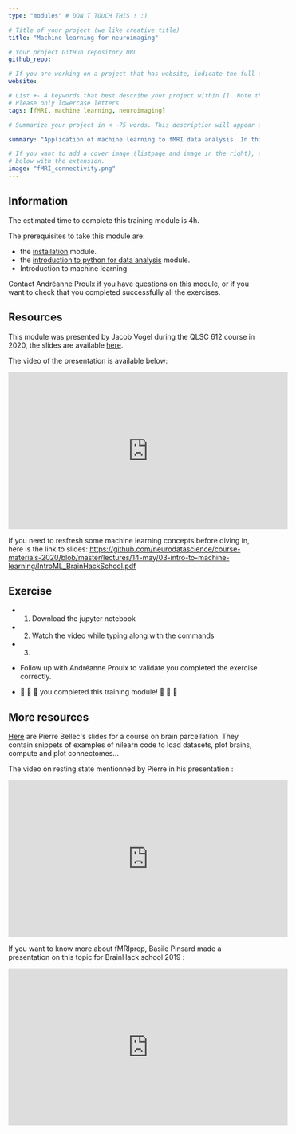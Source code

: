 ```yaml
---
type: "modules" # DON'T TOUCH THIS ! :)

# Title of your project (we like creative title)
title: "Machine learning for neuroimaging"

# Your project GitHub repository URL
github_repo:

# If you are working on a project that has website, indicate the full url including "https://" below or leave it empty.
website:

# List +- 4 keywords that best describe your project within []. Note that the project summary also involves a number of key words. Those are listed on top of the [github repository](https://github.com/PSY6983-2021/project_template), click `manage topics`.
# Please only lowercase letters
tags: [fMRI, machine learning, neuroimaging]

# Summarize your project in < ~75 words. This description will appear at the top of your page and on the list page with other projects..

summary: "Application of machine learning to fMRI data analysis. In this module, we will go over the steps predicting age using rs-fMRI data."

# If you want to add a cover image (listpage and image in the right), add it to your directory and indicate the name
# below with the extension.
image: "fMRI_connectivity.png"
---
```

<!-- This is an html comment and this won't appear in the rendered page. You are now editing the "content" area, the core of your description. Everything that you can do in markdown is allowed below. We added a couple of comments to guide your through documenting your progress. -->

## Information

The estimated time to complete this training module is 4h.

The prerequisites to take this module are:
 * the [installation](/modules/installation) module.
 * the [introduction to python for data analysis](/modules/python_data_analysis) module.
 * Introduction to machine learning

Contact Andréanne Proulx if you have questions on this module, or if you want to check that you completed successfully all the exercises.

## Resources
This module was presented by Jacob Vogel during the QLSC 612 course in 2020, the slides are available [here](https://github.com/neurodatascience/course-materials-2020/blob/master/lectures/14-may/03-intro-to-machine-learning/ML_Regression_Tutorial.ipynb).

The video of the presentation is available below:
<iframe width="560" height="315" src="https://www.youtube.com/embed/2wj9OJjEDy0" title="YouTube video player" frameborder="0" allow="accelerometer; autoplay; clipboard-write; encrypted-media; gyroscope; picture-in-picture" allowfullscreen></iframe>

If you need to resfresh some machine learning concepts before diving in, here is the link to slides: https://github.com/neurodatascience/course-materials-2020/blob/master/lectures/14-may/03-intro-to-machine-learning/IntroML_BrainHackSchool.pdf



## Exercise

 * 1. Download the jupyter notebook
 * 2. Watch the video while typing along with the commands
 * 3.
 
 * Follow up with Andréanne Proulx to validate you completed the exercise correctly.
 * :tada: :tada: :tada: you completed this training module! :tada: :tada: :tada:

## More resources

[Here](https://pbellec.github.io/functional_parcellation/#/) are Pierre Bellec's slides for a course on brain parcellation. They contain snippets of examples of nilearn code to load datasets, plot brains, compute and plot connectomes...

The video on resting state mentionned by Pierre in his presentation :
<iframe width="560" height="315" src="https://www.youtube.com/embed/_Iph3WW9UOU" title="YouTube video player" frameborder="0" allow="accelerometer; autoplay; clipboard-write; encrypted-media; gyroscope; picture-in-picture" allowfullscreen></iframe>

If you want to know more about fMRIprep, Basile Pinsard made a presentation on this topic for BrainHack school 2019 :
<iframe width="560" height="315" src="https://www.youtube.com/embed/WTcucXAAVBU" title="YouTube video player" frameborder="0" allow="accelerometer; autoplay; clipboard-write; encrypted-media; gyroscope; picture-in-picture" allowfullscreen></iframe>

